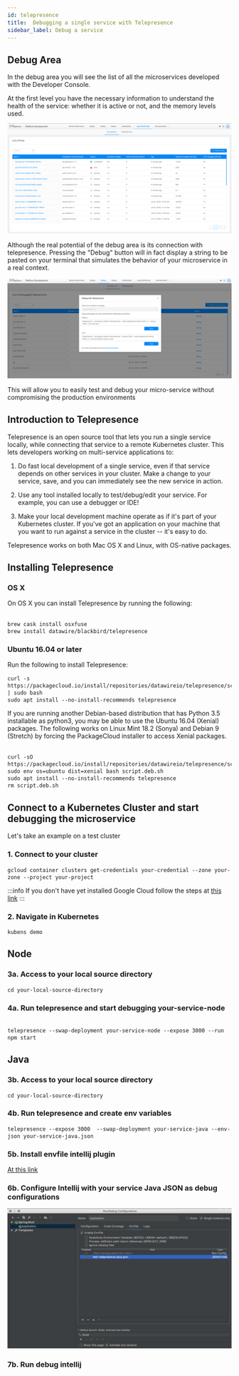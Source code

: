 ```yaml
---
id: telepresence
title:  Debugging a single service with Telepresence
sidebar_label: Debug a service
---
```

## Debug Area

In the debug area you will see the list of all the microservices developed with the Developer Console.

At the first level you have the necessary information to understand the health of the service: whether it is active or not, and the memory levels used.

![Img](img/debug-view.png)

Although the real potential of the debug area is its connection with telepresence.
Pressing the "Debug" button will in fact display a string to be pasted on your terminal that simulates the behavior of your microservice in a real context.

![Img](img/action-debug.png)

This will allow you to easily test and debug your micro-service without compromising the production environments

## Introduction to Telepresence

Telepresence is an open source tool that lets you run a single service locally, while connecting that service to a remote Kubernetes cluster. This lets developers working on multi-service applications to:

1. Do fast local development of a single service, even if that service depends on other services in your cluster. Make a change to your service, save, and you can immediately see the new service in action.

2. Use any tool installed locally to test/debug/edit your service. For example, you can use a debugger or IDE!

3. Make your local development machine operate as if it's part of your Kubernetes cluster. If you've got an application on your machine that you want to run against a service in the cluster -- it's easy to do.

Telepresence works on both Mac OS X and Linux, with OS-native packages.

## Installing Telepresence

### OS X

On OS X you can install Telepresence by running the following:

```

brew cask install osxfuse
brew install datawire/blackbird/telepresence

```

### Ubuntu 16.04 or later

Run the following to install Telepresence:

```
curl -s https://packagecloud.io/install/repositories/datawireio/telepresence/script.deb.sh | sudo bash
sudo apt install --no-install-recommends telepresence

```

If you are running another Debian-based distribution that has Python 3.5 installable as python3, you may be able to use the Ubuntu 16.04 (Xenial) packages. The following works on Linux Mint 18.2 (Sonya) and Debian 9 (Stretch) by forcing the PackageCloud installer to access Xenial packages.

```

curl -sO https://packagecloud.io/install/repositories/datawireio/telepresence/script.deb.sh
sudo env os=ubuntu dist=xenial bash script.deb.sh
sudo apt install --no-install-recommends telepresence
rm script.deb.sh

```

## Connect to a Kubernetes Cluster and start debugging the microservice

Let's take an example on a test cluster

### 1. Connect to your cluster

```
gcloud container clusters get-credentials your-credential --zone your-zone --project your-project
```

:::info
If you don't have yet installed Google Cloud follow the steps at [this link](https://cloud.google.com/sdk/install)
:::

### 2. Navigate in Kubernetes

```
kubens demo
```

## Node

### 3a. Access to your local source directory

```
cd your-local-source-directory

```

### 4a. Run telepresence and start debugging your-service-node

```

telepresence --swap-deployment your-service-node --expose 3000 --run npm start

```

## Java

### 3b. Access to your local source directory

```
cd your-local-source-directory

```

### 4b. Run telepresence and create env variables

```
telepresence --expose 3000  --swap-deployment your-service-java --env-json your-service-java.json
```

### 5b. Install envfile intellij plugin

[At this link](https://plugins.jetbrains.com/plugin/7861-envfile)

### 6b. Configure Intellij with your service Java JSON as debug configurations

![Img](img/java-installij.png)

### 7b. Run debug intellij
